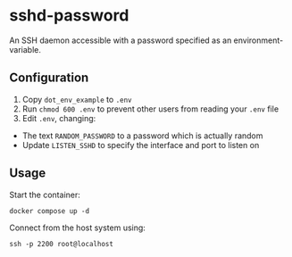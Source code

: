 # sshd-password

An SSH daemon accessible with a password specified as an environment-variable.

## Configuration

1. Copy `dot_env_example` to `.env`
2. Run `chmod 600 .env` to prevent other users from reading your `.env` file
3. Edit `.env`, changing:
  - The text `RANDOM_PASSWORD` to a password which is actually random
  - Update `LISTEN_SSHD` to specify the interface and port to listen on

## Usage

Start the container:
```
docker compose up -d
```

Connect from the host system using:
```
ssh -p 2200 root@localhost
```
